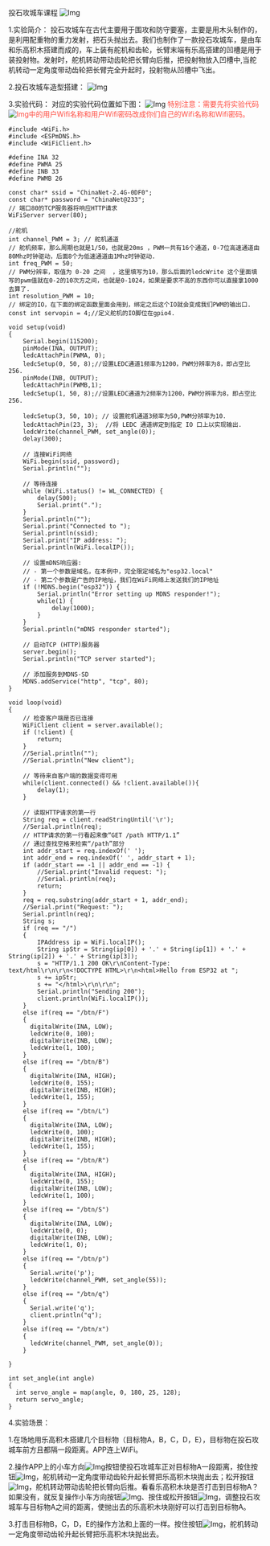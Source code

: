 投石攻城车课程
![Img](/media/img-20230518132012.png)

1.实验简介：
投石攻城车在古代主要用于围攻和防守要塞，主要是用木头制作的，是利用配重物的重力发射，把石头抛出去。我们也制作了一款投石攻城车，是由车和乐高积木搭建而成的，车上装有舵机和齿轮，长臂末端有乐高搭建的凹槽是用于装投射物。发射时，舵机转动带动齿轮把长臂向后推，把投射物放入凹槽中,当舵机转动一定角度带动齿轮把长臂完全升起时，投射物从凹槽中飞出。

2.投石攻城车造型搭建：
![Img](/media/img-20230406133740.png)

3.实验代码：
对应的实验代码位置如下图：
![Img](/media/img-20230406133930.png)
<span style="color: rgb(255, 76, 65);">特别注意：需要先将实验代码![Img](/media/img-20230406143547.png)中的用户Wifi名称和用户Wifi密码改成你们自己的Wifi名称和Wifi密码。</span>

```
#include <WiFi.h>
#include <ESPmDNS.h>
#include <WiFiClient.h>

#define INA 32
#define PWMA 25
#define INB 33
#define PWMB 26

const char* ssid = "ChinaNet-2.4G-0DF0";
const char* password = "ChinaNet@233";
// 端口80的TCP服务器将响应HTTP请求
WiFiServer server(80);

//舵机
int channel_PWM = 3; // 舵机通道
// 舵机频率，那么周期也就是1/50，也就是20ms ，PWM一共有16个通道，0-7位高速通道由80Mhz时钟驱动，后面8个为低速通道由1Mhz时钟驱动.
int freq_PWM = 50;
// PWM分辨率，取值为 0-20 之间  ，这里填写为10，那么后面的ledcWrite 这个里面填写的pwm值就在0-2的10次方之间，也就是0-1024，如果是要求不高的东西你可以直接拿1000去算了.
int resolution_PWM = 10;
// 绑定的IO，在下面的绑定函数里面会用到，绑定之后这个IO就会变成我们PWM的输出口.
const int servopin = 4;//定义舵机的IO脚位在gpio4.

void setup(void)
{
    Serial.begin(115200);
    pinMode(INA, OUTPUT);
    ledcAttachPin(PWMA, 0);
    ledcSetup(0, 50, 8);//设置LEDC通道1频率为1200，PWM分辨率为8，即占空比256.
    pinMode(INB, OUTPUT);
    ledcAttachPin(PWMB,1);
    ledcSetup(1, 50, 8);//设置LEDC通道为2频率为1200，PWM分辨率为8，即占空比256.
    
    ledcSetup(3, 50, 10); // 设置舵机通道3频率为50,PWM分辨率为10.
    ledcAttachPin(23, 3);  //将 LEDC 通道绑定到指定 IO 口上以实现输出.
    ledcWrite(channel_PWM, set_angle(0));
    delay(300);

    // 连接WiFi网络
    WiFi.begin(ssid, password);
    Serial.println("");

    // 等待连接
    while (WiFi.status() != WL_CONNECTED) {
        delay(500);
        Serial.print(".");
    }
    Serial.println("");
    Serial.print("Connected to ");
    Serial.println(ssid);
    Serial.print("IP address: ");
    Serial.println(WiFi.localIP());

    // 设置mDNS响应器:
    // - 第一个参数是域名，在本例中，完全限定域名为"esp32.local"
    // - 第二个参数是广告的IP地址，我们在WiFi网络上发送我们的IP地址
    if (!MDNS.begin("esp32")) {
        Serial.println("Error setting up MDNS responder!");
        while(1) {
            delay(1000);
        }
    }
    Serial.println("mDNS responder started");

    // 启动TCP (HTTP)服务器
    server.begin();
    Serial.println("TCP server started");

    // 添加服务到MDNS-SD
    MDNS.addService("http", "tcp", 80);
}

void loop(void)
{
    // 检查客户端是否已连接
    WiFiClient client = server.available();
    if (!client) {
        return;
    }
    //Serial.println("");
    //Serial.println("New client");

    // 等待来自客户端的数据变得可用
    while(client.connected() && !client.available()){
        delay(1);
    }

    // 读取HTTP请求的第一行
    String req = client.readStringUntil('\r');
    //Serial.println(req);
    // HTTP请求的第一行看起来像“GET /path HTTP/1.1”
    // 通过查找空格来检索“/path”部分
    int addr_start = req.indexOf(' ');
    int addr_end = req.indexOf(' ', addr_start + 1);
    if (addr_start == -1 || addr_end == -1) {
        //Serial.print("Invalid request: ");
        //Serial.println(req);
        return;
    }
    req = req.substring(addr_start + 1, addr_end);
    //Serial.print("Request: ");
    Serial.println(req);
    String s;
    if (req == "/")
    {
        IPAddress ip = WiFi.localIP();
        String ipStr = String(ip[0]) + '.' + String(ip[1]) + '.' + String(ip[2]) + '.' + String(ip[3]);
        s = "HTTP/1.1 200 OK\r\nContent-Type: text/html\r\n\r\n<!DOCTYPE HTML>\r\n<html>Hello from ESP32 at ";
        s += ipStr;
        s += "</html>\r\n\r\n";
        Serial.println("Sending 200");
        client.println(WiFi.localIP());
    }
    else if(req == "/btn/F")
    {
      digitalWrite(INA, LOW);
      ledcWrite(0, 100);
      digitalWrite(INB, LOW);
      ledcWrite(1, 100);
    }
    else if(req == "/btn/B")
    {
      digitalWrite(INA, HIGH);
      ledcWrite(0, 155);
      digitalWrite(INB, HIGH);
      ledcWrite(1, 155);
    }
    else if(req == "/btn/L")
    {
      digitalWrite(INA, LOW);
      ledcWrite(0, 100);
      digitalWrite(INB, HIGH);
      ledcWrite(1, 155);
    }
    else if(req == "/btn/R")
    {
      digitalWrite(INA, HIGH);
      ledcWrite(0, 155);
      digitalWrite(INB, LOW);
      ledcWrite(1, 100);
    }
    else if(req == "/btn/S")
    {
      digitalWrite(INA, LOW);
      ledcWrite(0, 0);
      digitalWrite(INB, LOW);
      ledcWrite(1, 0);
    }
    else if(req == "/btn/p")
    {
      Serial.write('p');
      ledcWrite(channel_PWM, set_angle(55));
    }
    else if(req == "/btn/q")
    {
      Serial.write('q');
      client.println("q");
    }
    else if(req == "/btn/x")
    {
      ledcWrite(channel_PWM, set_angle(0));
    }

}

int set_angle(int angle)
{
  int servo_angle = map(angle, 0, 180, 25, 128);
  return servo_angle;
}
```

4.实验场景：

1.在场地用乐高积木搭建几个目标物（目标物A，B，C，D，E），目标物在投石攻城车前方且都隔一段距离。APP连上WiFi。

2.操作APP上的小车方向![Img](/media/img-20230406134143.png)按钮使投石攻城车正对目标物A一段距离，按住按钮![Img](/media/img-20230406134155.png)，舵机转动一定角度带动齿轮升起长臂把乐高积木块抛出去；松开按钮![Img](/media/img-20230406134155.png)，舵机转动带动齿轮把长臂向后推。看看乐高积木块是否打击到目标物A？如果没有，就反复操作小车方向按钮![Img](/media/img-20230406134206.png)、按住或松开按钮![Img](/media/img-20230406134155.png)，调整投石攻城车与目标物A之间的距离，使抛出去的乐高积木块刚好可以打击到目标物A。

3.打击目标物B，C，D，E的操作方法和上面的一样。按住按钮![Img](/media/img-20230406134155.png)，舵机转动一定角度带动齿轮升起长臂把乐高积木块抛出去。






